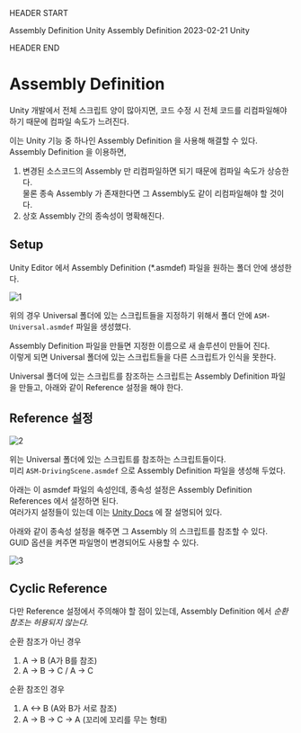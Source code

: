 HEADER START

Assembly Definition
Unity Assembly Definition
2023-02-21
Unity

HEADER END

# Assembly Definition

Unity 개발에서 전체 스크립트 양이 많아지면,
코드 수정 시 전체 코드를 리컴파일해야 하기 때문에 컴파일 속도가 느려진다.

이는 Unity 기능 중 하나인 Assembly Definition 을 사용해 해결할 수 있다.  
Assembly Definition 을 이용하면,

1. 변경된 소스코드의 Assembly 만 리컴파일하면 되기 때문에 컴파일 속도가 상승한다.  
   물론 종속 Assembly 가 존재한다면 그 Assembly도 같이 리컴파일해야 할 것이다.
2. 상호 Assembly 간의 종속성이 명확해진다.

## Setup

Unity Editor 에서 Assembly Definition (\*.asmdef) 파일을 원하는 폴더 안에 생성한다.

![1](/imgs/post_imgs/unity_asm_def/1.png)

위의 경우 Universal 폴더에 있는 스크립트들을 지정하기 위해서 폴더 안에 `ASM-Universal.asmdef` 파일을 생성했다.

Assembly Definition 파일을 만들면 지정한 이름으로 새 솔루션이 만들어 진다.  
이렇게 되면 Universal 폴더에 있는 스크립트들을 다른 스크립트가 인식을 못한다.

Universal 폴더에 있는 스크립트를 참조하는 스크립트는 Assembly Definition 파일을 만들고, 아래와 같이 Reference 설정을 해야 한다.

## Reference 설정

![2](/imgs/post_imgs/unity_asm_def/2.png)

위는 Universal 폴더에 있는 스크립트를 참조하는 스크립트들이다.  
미리 `ASM-DrivingScene.asmdef` 으로 Assembly Definition 파일을 생성해 두었다.

아래는 이 asmdef 파일의 속성인데, 종속성 설정은 Assembly Definition References 에서 설정하면 된다.  
여러가지 설정들이 있는데 이는 [Unity Docs](https://docs.unity3d.com/kr/current/Manual/ScriptCompilationAssemblyDefinitionFiles.html) 에 잘 설명되어 있다.

아래와 같이 종속성 설정을 해주면 그 Assembly 의 스크립트를 참조할 수 있다.  
GUID 옵션을 켜주면 파일명이 변경되어도 사용할 수 있다.

![3](/imgs/post_imgs/unity_asm_def/3.png)

## Cyclic Reference

다만 Reference 설정에서 주의해야 할 점이 있는데, Assembly Definition 에서 _순환 참조는 허용되지 않는다._

순환 참조가 아닌 경우

1. A -> B (A가 B를 참조)
2. A -> B -> C / A -> C

순환 참조인 경우

1. A <-> B (A와 B가 서로 참조)
2. A -> B -> C -> A (꼬리에 꼬리를 무는 형태)
